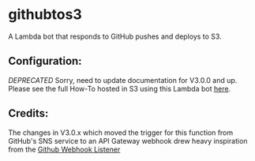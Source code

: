 # githubtos3
A Lambda bot that responds to GitHub pushes and deploys to S3.

## Configuration:
  *DEPRECATED*   Sorry, need to update documentation for V3.0.0 and up.
  Please see the full How-To hosted in S3 using this Lambda bot [here](http://githubtos3.kylemunz.com/).

## Credits:
  The changes in V3.0.x which moved the trigger for this function from GitHub's
  SNS service to an API Gateway webhook drew heavy inspiration from the
  [Github Webhook Listener](https://serverless.com/examples/aws-node-github-webhook-listener/)
